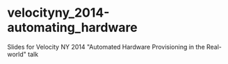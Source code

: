 velocityny_2014-automating_hardware
===================================

Slides for Velocity NY 2014 "Automated Hardware Provisioning in the 
Real-world" talk
